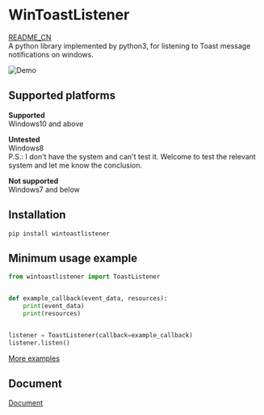 # WinToastListener
[README_CN](./README.md)  
A python library implemented by python3, for listening to Toast message notifications on windows.

![Demo](./images/example.gif)  

## Supported platforms  
**Supported**  
Windows10 and above  

**Untested**  
Windows8  
P.S.: I don't have the system and can't test it. Welcome to test the relevant system and let me know the conclusion.  

**Not supported**  
Windows7 and below  

## Installation

`pip install wintoastlistener`

## Minimum usage example

```python
from wintoastlistener import ToastListener


def example_callback(event_data, resources):
    print(event_data)
    print(resources)


listener = ToastListener(callback=example_callback)
listener.listen()
```

[More examples](./examples)

## Document
[Document](https://github.com/Gu-f/WinToastListener/wiki/Document)  